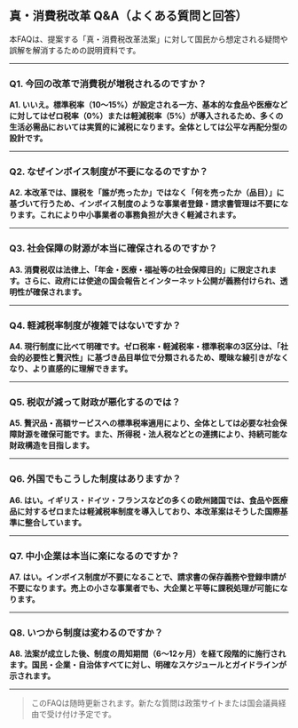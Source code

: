 ## 真・消費税改革 Q&A（よくある質問と回答）

本FAQは、提案する「真・消費税改革法案」に対して国民から想定される疑問や誤解を解消するための説明資料です。

---

### Q1. 今回の改革で消費税が増税されるのですか？

**A1. いいえ。標準税率（10〜15%）が設定される一方、基本的な食品や医療などに対してはゼロ税率（0%）または軽減税率（5%）が導入されるため、多くの生活必需品においては実質的に減税になります。全体としては公平な再配分型の設計です。**

---

### Q2. なぜインボイス制度が不要になるのですか？

**A2. 本改革では、課税を「誰が売ったか」ではなく「何を売ったか（品目）」に基づいて行うため、インボイス制度のような事業者登録・請求書管理は不要になります。これにより中小事業者の事務負担が大きく軽減されます。**

---

### Q3. 社会保障の財源が本当に確保されるのですか？

**A3. 消費税収は法律上、「年金・医療・福祉等の社会保障目的」に限定されます。さらに、政府には使途の国会報告とインターネット公開が義務付けられ、透明性が確保されます。**

---

### Q4. 軽減税率制度が複雑ではないですか？

**A4. 現行制度に比べて明確です。ゼロ税率・軽減税率・標準税率の3区分は、「社会的必要性と贅沢性」に基づき品目単位で分類されるため、曖昧な線引きがなくなり、より直感的に理解できます。**

---

### Q5. 税収が減って財政が悪化するのでは？

**A5. 贅沢品・高額サービスへの標準税率適用により、全体としては必要な社会保障財源を確保可能です。また、所得税・法人税などとの連携により、持続可能な財政構造を目指します。**

---

### Q6. 外国でもこうした制度はありますか？

**A6. はい。イギリス・ドイツ・フランスなどの多くの欧州諸国では、食品や医療品に対するゼロまたは軽減税率制度を導入しており、本改革案はそうした国際基準に整合しています。**

---

### Q7. 中小企業は本当に楽になるのですか？

**A7. はい。インボイス制度が不要になることで、請求書の保存義務や登録申請が不要になります。売上の小さな事業者でも、大企業と平等に課税処理が可能になります。**

---

### Q8. いつから制度は変わるのですか？

**A8. 法案が成立した後、制度の周知期間（6〜12ヶ月）を経て段階的に施行されます。国民・企業・自治体すべてに対し、明確なスケジュールとガイドラインが示されます。**

---

> このFAQは随時更新されます。新たな質問は政策サイトまたは国会議員経由で受け付け予定です。

